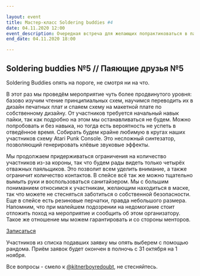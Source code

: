 ```yaml
---

layout: event
title: Мастер-класс Soldering buddies #4
date: 04.11.2020 12:00
event_description: Очередная встреча для желающих попрактиковаться в пайке.
end_date: 04.11.2020 18:00

---
```

## Soldering buddies №5 // Паяющие друзья №5

Soldering Buddies опять на пороге, не смотря ни на что.

В этот раз мы проведём мероприятие чуть более продвинутого уровня: базово изучим чтение принципиальных схем, научимся переводить их в дизайн печатных плат и спаяем схему на макетной плате по собственному дизайну.
От участников требуется начальный навык пайки, так как подробно на этом мы останавливаться не будем. Можно попробовать и без навыка, но тогда есть вероятность не успеть в отведённое время.
Собирать будем крайне любимую в кругах наших участников схему Atari Punk Console. Это несложный синтезатор, позволяющий генерировать клёвые звуковые эффекты.

Мы продолжаем придерживаться ограничения на количество участников из-за короны, так что будем рады видеть только четырёх отважных паяльщиков. Это позволит всем уделить внимание, а также ограничит количество контактов.
В спейсе всё так же можно тщательно вымыть руки и воспользоваться санитайзером. Мы с большим пониманием относимся к участникам, желающим находиться в маске, так что можете не стесняться заботиться о собственной безопасности. Еще в спейсе есть резиновые перчатки, правда небольшого размера.
Напомним, что при малейшем подозрении на недомогание стоит отложить поход на мероприятие и сообщить об этом организатору. Такое же отношение мы можем гарантировать и со стороны менторов.

[Записаться](https://forms.gle/ty9Z6sG1bjse3Xwn6)

Участников из списка подавших заявку мы опять выберем с помощью рандома. Приём заявок будет окончен в полночь с 31 октября на 1 ноября.

Все вопросы - смело к [@kitnerboyredoubt](https://t.me/kitnerboyredoubt), не стесняйтесь.